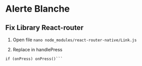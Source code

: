 # Alerte Blanche

## Fix Library React-router

1. Open file
`nano node_modules/react-router-native/Link.js`

2. Replace in handlePress
```const { to, replace, onPress } = this.props
if (onPress) onPress()```
